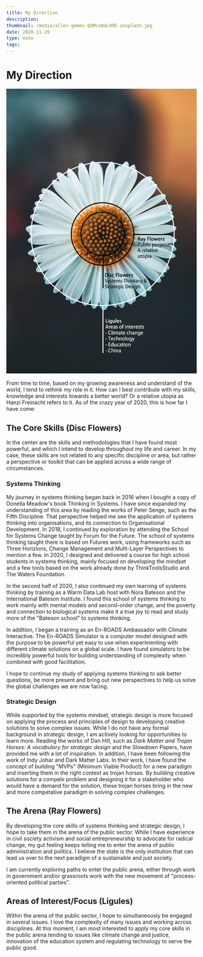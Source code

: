 ```yaml
---
title: My Direction
description: 
thumbnail: /media/allec-gomes-QUMcsNaL99E-unsplash.jpg
date: 2020-11-20
type: note
tags:
---
```


# My Direction

<section>

<p><img src="/media/direction-flower.jpg"></p>

From time to time, based on my growing awareness and understand of the world, I tend to rethink my role in it. How can I best contribute with my skills, knowledge and interests towards a better world? Or a relative utopia as Hanzi Freinacht refers to it. As of the crazy year of 2020, this is how far I have come:

## The Core Skills (Disc Flowers)
In the center are the skills and methodologies that I have found most powerful, and which I intend to develop throughout my life and career. In my case, these skills are not related to any specific discipline or area, but rather a perspective or toolkit that can be applied across a wide range of circumstances.

### Systems Thinking
My journey in systems thinking began back in 2016 when I bought a copy of Donella Meadow's book Thinking in Systems. I have since expanded my understanding of this area by reading the works of Peter Senge, such as the Fifth Discipline. That perspective helped me see the application of systems thinking into organisations, and its connection to Organisational Development. In 2018, I continued by exploration by attending the School for Systems Change taught by Forum for the Future. The school of systems thinking taught there is based on Futures work, using frameworks such as Three Horizions, Change Management and Multi-Layer Perspectives to mention a few. In 2020, I designed and delivered a course for high school students in systems thinking, mainly focused on developing the mindset and a few tools based on the work already done by ThinkToolsStudio and The Waters Foundation.

In the second half of 2020, I also continued my own learning of systems thinking by training as a Warm Data Lab host with Nora Bateson and the International Bateson Institute. I found this school of systems thinking to work mainly with mental models and second-order change, and the poverty and connection to biological systems make it a true joy to read and study more of the "Bateson school" to systems thinking.

In addition, I began a training as an En-ROADS Ambassador with Climate Interactive. The En-ROADS Simulator is a computer model designed with the purpose to be powerful yet easy to use when experimenting with different climate solutions on a global scale. I have found simulators to be incredibly powerful tools for building understanding of complexity when combined with good facilitation.

I hope to continue my study of applying systems thinking to ask better questions, be more present and bring out new perspectives to help us solve the global challenges we are now facing.

### Strategic Design
While supported by the systems mindset, strategic design is more focused on applying the process and principles of design to developing creative solutions to solve complex issues. While I do not have any formal background in strategic design, I am actively looking for opportunities to learn more. Reading the works of Dan Hill, such as *Dark Matter and Trojan Horses: A vocabulary for strategic design* and the Slowdown Papers, have provided me with a lot of inspiration. In addition, I have been following the work of Indy Johar and Dark Matter Labs. In their work, I have found the concept of building "MVPs" (Minimum Viable Product) for a new paradigm and inserting them in the right context as trojan horses. By building creative solutions for a compelx problem and designing it for a stakeholder who would have a demand for the solution, these trojan horses bring in the new and more competative paradigm in solving complex challenges.

## The Arena (Ray Flowers)
By developing the core skills of systems thinking and strategic design, I hope to take them in the arena of the public sector. While I have experience in civil society activism and social entrepreneurship to advocate for radical change, my gut feeling keeps telling me to enter the arena of public administration and politics. I believe the state is the only institution that can lead us over to the next paradigm of a sustainable and just society.

I am currently exploring paths to enter the public arena, either through work in government and/or grassroots work with the new movement of "process-oriented political parties".

## Areas of Interest/Focus (Ligules)
Within the arena of the public sector, I hope to simultaneously be engaged in several issues. I love the complexity of many issues and working across disciplines. At this moment, I am most interested to apply my core skills in the public arena tending to issues like climate change and justice, innovation of the education system and regulating technology to serve the public good.

</section>